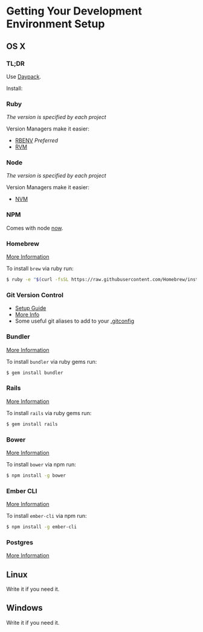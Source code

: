 # Getting Your Development Environment Setup

## OS X

### TL;DR
Use [Daypack](https://github.com/wildland/daypack).

Install:
### Ruby
*The version is specified by each project*

Version Managers make it easier:

- [RBENV](https://github.com/sstephenson/rbenv#homebrew-on-mac-os-x) *Preferred*
- [RVM](http://rvm.io/)

### Node
*The version is specified by each project*

Version Managers make it easier:

- [NVM](https://github.com/creationix/nvm#installation)

### NPM
Comes with node [now](https://github.com/npm/npm#super-easy-install).

### Homebrew
[More Information](http://brew.sh/)

To install `brew` via ruby run:
```bash
$ ruby -e "$(curl -fsSL https://raw.githubusercontent.com/Homebrew/install/master/install)"
```

### Git Version Control

- [Setup Guide](https://help.github.com/articles/set-up-git/)
- [More Info](http://git-scm.com/)
- Some useful git aliases to add to your [.gitconfig](https://gist.github.com/jweakley/8abe7e42517ffa2b04f4)

### Bundler
[More Information](http://bundler.io/)

To install `bundler` via ruby gems run:
```bash
$ gem install bundler
```

### Rails
[More Information](http://rubyonrails.org/)

To install `rails` via ruby gems run:
```bash
$ gem install rails
```

### Bower
[More Information](http://bower.io/)

To install `bower` via npm run:
```bash
$ npm install -g bower
```

### Ember CLI
[More Information](http://www.ember-cli.com/)

To install `ember-cli` via npm run:
```bash
$ npm install -g ember-cli
```
### Postgres
[More Information](http://postgresapp.com/)

## Linux
Write it if you need it.

## Windows
Write it if you need it.
